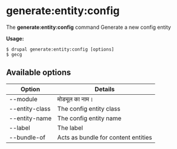 # generate:entity:config
The **generate:entity:config** command Generate a new config entity

**Usage:**
```
$ drupal generate:entity:config [options] 
$ gecg  
```

## Available options
Option | Details
-------|-------------
--module | मोड्यूल का नाम।
--entity-class | The config entity class
--entity-name | The config entity name
--label | The label
--bundle-of | Acts as bundle for content entities
